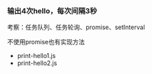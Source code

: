 
### 输出4次hello，每次间隔3秒

考察：任务队列、任务轮询、promise、setInterval

不使用promise也有实现方法
- print-hello1.js
- print-hello2.js
